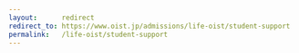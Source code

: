 ```yaml
---
layout:      redirect
redirect_to: https://www.oist.jp/admissions/life-oist/student-support
permalink:   /life-oist/student-support
---
```

